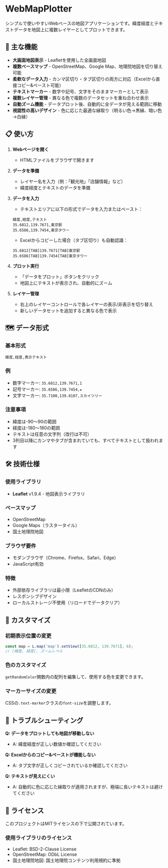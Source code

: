 # WebMapPlotter
シンプルで使いやすいWebベースの地図アプリケーションです。緯度経度とテキストデータを地図上に複数レイヤーとしてプロットできます。

## 🌟 主な機能

- **大画面地図表示** - Leafletを使用した全画面地図
- **複数ベースマップ** - OpenStreetMap、Google Map、地理院地図を切り替え可能
- **柔軟なデータ入力** - カンマ区切り・タブ区切りの両方に対応（Excelから直接コピー&ペースト可能）
- **テキストマーカー** - 数字や記号、文字をそのままマーカーとして表示
- **複数レイヤー管理** - 異なる色で複数のデータセットを重ね合わせ表示
- **自動ズーム機能** - データプロット後、自動的に全データが見える範囲に移動
- **視認性の高いデザイン** - 色に応じた最適な縁取り（明るい色→黒縁、暗い色→白縁）

## 📋 使い方

1. **Webページを開く**
   - HTMLファイルをブラウザで開きます

2. **データを準備**
   - レイヤー名を入力（例：「観光地」「店舗情報」など）
   - 緯度経度とテキストのデータを準備

3. **データを入力**
   - テキストエリアに以下の形式でデータを入力またはペースト：
   ```
   緯度,経度,テキスト
   35.6812,139.7671,東京駅
   35.6586,139.7454,東京タワー
   ```
   
   - Excelからコピーした場合（タブ区切り）も自動認識：
   ```
   35.6812[TAB]139.7671[TAB]東京駅
   35.6586[TAB]139.7454[TAB]東京タワー
   ```

4. **プロット実行**
   - 「データをプロット」ボタンをクリック
   - 地図上にテキストが表示され、自動的にズーム

5. **レイヤー管理**
   - 右上のレイヤーコントロールで各レイヤーの表示/非表示を切り替え
   - 新しいデータセットを追加すると異なる色で表示

## 🗺️ データ形式

### 基本形式
```
緯度,経度,表示テキスト
```

### 例
- 数字マーカー: `35.6812,139.7671,1`
- 記号マーカー: `35.6586,139.7454,★`
- 文字マーカー: `35.7100,139.8107,スカイツリー`

### 注意事項
- 緯度は-90〜90の範囲
- 経度は-180〜180の範囲
- テキストは任意の文字列（改行は不可）
- 3列目以降にカンマやタブが含まれていても、すべてテキストとして扱われます

## 🛠️ 技術仕様

### 使用ライブラリ
- **Leaflet** v1.9.4 - 地図表示ライブラリ

### ベースマップ
- OpenStreetMap
- Google Maps（ラスタータイル）
- 国土地理院地図

### ブラウザ要件
- モダンブラウザ（Chrome、Firefox、Safari、Edge）
- JavaScript有効

### 特徴
- 外部依存ライブラリは最小限（LeafletのCDNのみ）
- レスポンシブデザイン
- ローカルストレージ不使用（リロードでデータクリア）

## 📝 カスタマイズ

### 初期表示位置の変更
```javascript
const map = L.map('map').setView([35.6812, 139.7671], 6);
// [緯度, 経度], ズームレベル
```

### 色のカスタマイズ
`getRandomColor`関数内の配列を編集して、使用する色を変更できます。

### マーカーサイズの変更
CSSの`.text-marker`クラスの`font-size`を調整します。

## 🔧 トラブルシューティング

**Q: データをプロットしても地図が移動しない**
- A: 緯度経度が正しい数値か確認してください

**Q: Excelからのコピー&ペーストが機能しない**
- A: タブ文字が正しくコピーされているか確認してください

**Q: テキストが見えにくい**
- A: 自動的に色に応じた縁取りが適用されますが、極端に長いテキストは避けてください

## 📄 ライセンス
このプロジェクトはMITライセンスの下で公開されています。

### 使用ライブラリのライセンス
- Leaflet: BSD-2-Clause License
- OpenStreetMap: ODbL License
- 国土地理院地図: 国土地理院コンテンツ利用規約に準拠
